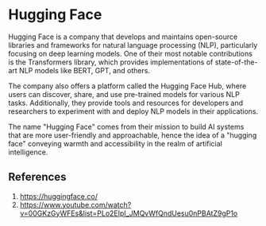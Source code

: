 # Hugging Face

Hugging Face is a company that develops and maintains open-source libraries and frameworks for natural language processing (NLP), particularly focusing on deep learning models. One of their most notable contributions is the Transformers library, which provides implementations of state-of-the-art NLP models like BERT, GPT, and others.

The company also offers a platform called the Hugging Face Hub, where users can discover, share, and use pre-trained models for various NLP tasks. Additionally, they provide tools and resources for developers and researchers to experiment with and deploy NLP models in their applications.

The name "Hugging Face" comes from their mission to build AI systems that are more user-friendly and approachable, hence the idea of a "hugging face" conveying warmth and accessibility in the realm of artificial intelligence.

## References

1. https://huggingface.co/
2. https://www.youtube.com/watch?v=00GKzGyWFEs&list=PLo2EIpI_JMQvWfQndUesu0nPBAtZ9gP1o
